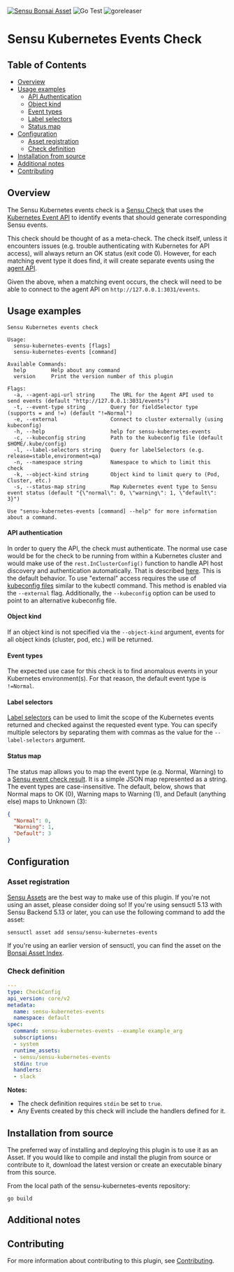 [![Sensu Bonsai Asset](https://img.shields.io/badge/Bonsai-Download%20Me-brightgreen.svg?colorB=89C967&logo=sensu)](https://bonsai.sensu.io/assets/sensu/sensu-kubernetes-events)
![Go Test](https://github.com/sensu/sensu-kubernetes-events/workflows/Go%20Test/badge.svg)
![goreleaser](https://github.com/sensu/sensu-kubernetes-events/workflows/goreleaser/badge.svg)

# Sensu Kubernetes Events Check

## Table of Contents
- [Overview](#overview)
- [Usage examples](#usage-examples)
  - [API Authentication](#api-authentication)
  - [Object kind](#object-kind)
  - [Event types](#event-types)
  - [Label selectors](#label-selectors)
  - [Status map](#status-map)
- [Configuration](#configuration)
  - [Asset registration](#asset-registration)
  - [Check definition](#check-definition)
- [Installation from source](#installation-from-source)
- [Additional notes](#additional-notes)
- [Contributing](#contributing)

## Overview

The Sensu Kubernetes events check is a [Sensu Check][2] that uses the
[Kubernetes Event API][5] to identify events that should generate corresponding
Sensu events.

This check should be thought of as a meta-check.  The check itself, unless it
encounters issues (e.g. trouble authenticating with Kubernetes for API access),
will always return an OK status (exit code 0).  However, for each matching event
type it does find, it will create separate events using the [agent API][6].

Given the above, when a matching event occurs, the check will need to be able
to connect to the agent API on `http://127.0.0.1:3031/events`.

## Usage examples
```
Sensu Kubernetes events check

Usage:
  sensu-kubernetes-events [flags]
  sensu-kubernetes-events [command]

Available Commands:
  help        Help about any command
  version     Print the version number of this plugin

Flags:
  -a, --agent-api-url string     The URL for the Agent API used to send events (default "http://127.0.0.1:3031/events")
  -t, --event-type string        Query for fieldSelector type (supports = and !=) (default "!=Normal")
  -e, --external                 Connect to cluster externally (using kubeconfig)
  -h, --help                     help for sensu-kubernetes-events
  -c, --kubeconfig string        Path to the kubeconfig file (default $HOME/.kube/config)
  -l, --label-selectors string   Query for labelSelectors (e.g. release=stable,environment=qa)
  -n, --namespace string         Namespace to which to limit this check
  -k, --object-kind string       Object kind to limit query to (Pod, Cluster, etc.)
  -s, --status-map string        Map Kubernetes event type to Sensu event status (default "{\"normal\": 0, \"warning\": 1, \"default\": 3}")

Use "sensu-kubernetes-events [command] --help" for more information about a command.

```
#### API authentication
In order to query the API, the check must authenticate.  The normal use case
would be for the check to be running from within a Kubernetes cluster and would
make use of the `rest.InClusterConfig()` function to handle API host discovery
and authentication automatically.  That is described [here][8].  This is the
default behavior.  To use "external" access requires the use of
[kubeconfig files][9] similar to the kubectl command.  This method is enabled
via the `--external` flag.  Additionally, the `--kubeconfig` option can be used
to point to an alternative kubeconfig file.

#### Object kind
If an object kind is not specified via the `--object-kind` argument, events for
all object kinds (cluster, pod, etc.) will be returned.

#### Event types
The expected use case for this check is to find anomalous events in your
Kubernetes environment(s).  For that reason, the default event type is
`!=Normal`.

#### Label selectors
[Label selectors][10] can be used to limit the scope of the Kubernetes events
returned and checked against the requested event type.  You can specify multiple
selectors by separating them with commas as the value for the
`--label-selectors` argument.

#### Status map
The status map allows you to map the event type (e.g. Normal, Warning) to a
[Sensu event check result][7].  It is a simple JSON map represented as a string.
The event types are case-insensitive.  The default, below, shows that Normal
maps to OK (0), Warning maps to Warning (1), and Default (anything else) maps to
 Unknown (3):
```JSON
{
  "Normal": 0,
  "Warning": 1,
  "Default": 3
}
```
## Configuration

### Asset registration

[Sensu Assets][3] are the best way to make use of this plugin. If you're not
using an asset, please consider doing so! If you're using sensuctl 5.13 with
Sensu Backend 5.13 or later, you can use the following command to add the asset:

```
sensuctl asset add sensu/sensu-kubernetes-events
```

If you're using an earlier version of sensuctl, you can find the asset on the
[Bonsai Asset Index][4].

### Check definition

```yml
---
type: CheckConfig
api_version: core/v2
metadata:
  name: sensu-kubernetes-events
  namespace: default
spec:
  command: sensu-kubernetes-events --example example_arg
  subscriptions:
  - system
  runtime_assets:
  - sensu/sensu-kubernetes-events
  stdin: true
  handlers:
  - slack
```
**Notes:**
* The check definition requires `stdin` be set to `true`.
* Any Events created by this check will include the handlers defined for it.

## Installation from source

The preferred way of installing and deploying this plugin is to use it as an
Asset. If you would like to compile and install the plugin from source or
contribute to it, download the latest version or create an executable binary
from this source.

From the local path of the sensu-kubernetes-events repository:

```
go build
```

## Additional notes

## Contributing

For more information about contributing to this plugin, see [Contributing][1].

[1]: https://github.com/sensu/sensu-go/blob/master/CONTRIBUTING.md
[2]: https://docs.sensu.io/sensu-go/latest/reference/checks/
[3]: https://docs.sensu.io/sensu-go/latest/reference/assets/
[4]: https://bonsai.sensu.io/assets/sensu/sensu-kubernetes-events
[5]: https://kubernetes.io/docs/reference/generated/kubernetes-api/v1.18/#event-v1-core
[6]: https://docs.sensu.io/sensu-go/latest/reference/agent/#create-monitoring-events-using-the-agent-api
[7]: https://docs.sensu.io/sensu-go/latest/reference/checks/#check-result-specification
[8]: https://kubernetes.io/docs/tasks/administer-cluster/access-cluster-api/#accessing-the-api-from-within-a-pod
[9]: https://kubernetes.io/docs/concepts/configuration/organize-cluster-access-kubeconfig/
[10]: https://kubernetes.io/docs/concepts/overview/working-with-objects/labels/
